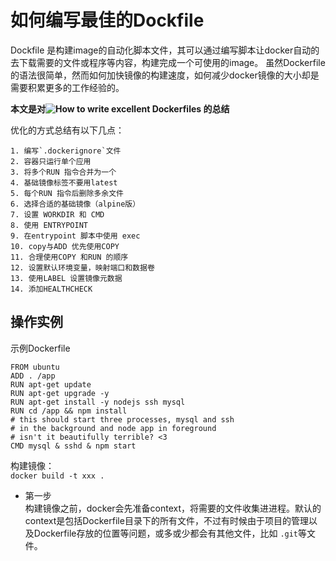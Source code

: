# 如何编写最佳的Dockfile  
Dockfile 是构建image的自动化脚本文件，其可以通过编写脚本让docker自动的去下载需要的文件或程序等内容，构建完成一个可使用的image。 虽然Dockerfile 的语法很简单，然而如何加快镜像的构建速度，如何减少docker镜像的大小却是需要积累更多的工作经验的。    

__本文是对![How to write excellent Dockerfiles](https://rock-it.pl/how-to-write-excellent-dockerfiles/) 的总结__  

优化的方式总结有以下几点：
  
    1. 编写`.dockerignore`文件  
    2. 容器只运行单个应用  
    3. 将多个RUN 指令合并为一个  
    4. 基础镜像标签不要用latest 
    5. 每个RUN 指令后删除多余文件  
    6. 选择合适的基础镜像（alpine版）  
    7. 设置 WORKDIR 和 CMD  
    8. 使用 ENTRYPOINT  
    9. 在entrypoint 脚本中使用 exec 
    10. copy与ADD 优先使用COPY  
    11. 合理使用COPY 和RUN 的顺序  
    12. 设置默认环境变量，映射端口和数据卷  
    13. 使用LABEL 设置镜像元数据  
    14. 添加HEALTHCHECK  
    
## 操作实例  
示例Dockerfile  

~~~
FROM ubuntu
ADD . /app
RUN apt-get update  
RUN apt-get upgrade -y  
RUN apt-get install -y nodejs ssh mysql  
RUN cd /app && npm install
# this should start three processes, mysql and ssh
# in the background and node app in foreground
# isn't it beautifully terrible? <3
CMD mysql & sshd & npm start

~~~
构建镜像：  
`docker build -t xxx .`   

* 第一步  
构建镜像之前，docker会先准备context，将需要的文件收集进进程。默认的context是包括Dockerfile目录下的所有文件，不过有时候由于项目的管理以及Dockerfile存放的位置等问题，或多或少都会有其他文件，比如 `.git`等文件。

